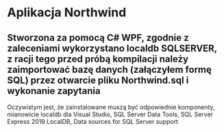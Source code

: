 <H1>Aplikacja Northwind</H1>
<H2>Stworzona za pomocą C# WPF, zgodnie z zaleceniami wykorzystano localdb SQLSERVER, z racji tego przed próbą kompilacji należy zaimportować bazę danych (załączyłem formę SQL)
przez otwarcie pliku Northwind.sql i wykonanie zapytania
</H2>
Oczywistym jest, że zainstalowane muszą być odpowiednie komponenty, mianowicie localdb dla Visual Studio, SQL Server Data Tools, SQL Server Express 2019 LocalDB, Data sources for SQL Server support
